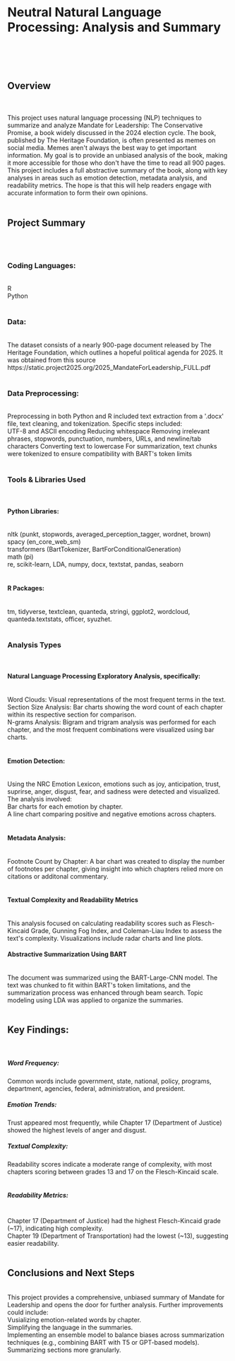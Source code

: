 <h1>Neutral Natural Language Processing: Analysis and Summary<h1></h1>
<br>
<br>
<h2>Overview</h2>
<br>
<br>
This project uses natural language processing (NLP) techniques to summarize and analyze Mandate for Leadership: The Conservative Promise, a book widely discussed in the 2024 election cycle. The book, published by The Heritage Foundation, is often presented as memes on social media. Memes aren't always the best way to get important information. My goal is to provide an unbiased analysis of the book, making it more accessible for those who don't have the time to read all 900 pages. 
<br>
This project includes a full abstractive summary of the book, along with key analyses in areas such as emotion detection, metadata analysis, and readability metrics. The hope is that this will help readers engage with accurate information to form their own opinions. 
<br>
<br>
<h2>Project Summary</h2>
<br>
<br>
<h3>Coding Languages:</h3>
<br>
R
<br>
Python
<br>
<br>
<h3>Data:</h3>
<br>
The dataset consists of a nearly 900-page document released by The Heritage Foundation, which outlines a hopeful political agenda for 2025. It was obtained from this source https://static.project2025.org/2025_MandateForLeadership_FULL.pdf
<br>
<br>
<h3>Data Preprocessing:</h3>
<br>
Preprocessing in both Python and R included text extraction from a '.docx' file, text cleaning, and tokenization. Specific steps included: 
<br>
UTF-8 and ASCII encoding
Reducing whitespace
Removing irrelevant phrases, stopwords, punctuation, numbers, URLs, and newline/tab characters
Converting text to lowercase
For summarization, text chunks were tokenized to ensure compatibility with BART's token limits
<br>
<br>
<h3>Tools & Libraries Used</h3>
<br>
<h4>Python Libraries:</h4>
<br>
nltk (punkt, stopwords, averaged_perception_tagger, wordnet, brown)
<br>
spacy (en_core_web_sm)
<br>
transformers (BartTokenizer, BartForConditionalGeneration)
<br>
math (pi)
<br>
re, scikit-learn, LDA, numpy, docx, textstat, pandas, seaborn
<br>
<br>
<h4>R Packages:</h4> 
<br>
tm, tidyverse, textclean, quanteda, stringi, ggplot2, wordcloud, quanteda.textstats, officer, syuzhet.
<br>
<br>
<h3>Analysis Types</h3>
<br>
<h4>Natural Language Processing Exploratory Analysis, specifically:</h4>
<br>
Word Clouds: Visual representations of the most frequent terms in the text. 
<br>
Section Size Analysis: Bar charts showing the word count of each chapter within its respective section for comparison. 
<br>
N-grams Analysis: Bigram and trigram analysis was performed for each chapter, and the most frequent combinations were visualized using bar charts. 
<br>
<br>
<h4>Emotion Detection:</h4> 
<br>
Using the NRC Emotion Lexicon, emotions such as joy, anticipation, trust, suprirse, anger, disgust, fear, and sadness were detected and visualized. The analysis involved: 
<br>
Bar charts for each emotion by chapter. 
<br>
A line chart comparing positive and negative emotions across chapters. 
<br>
<br>
<h4>Metadata Analysis:</h4>
<br>
Footnote Count by Chapter: A bar chart was created to display the number of footnotes per chapter, giving insight into which chapters relied more on citations or additonal commentary. 
<br>
<br>
<h4>Textual Complexity and Readability Metrics</h4>
<br>
This analysis focused on calculating readability scores such as Flesch-Kincaid Grade, Gunning Fog Index, and Coleman-Liau Index to assess the text's complexity. Visualizations include radar charts and line plots. 
<br>
<h4>Abstractive Summarization Using BART</h4>
<br>
The document was summarized using the BART-Large-CNN model. The text was chunked to fit within BART's token limitations, and the summarization process was enhanced through beam search. Topic modeling using LDA was applied to organize the summaries. 
<br>
<br>
<h2>Key Findings:</h2>
<br>
<h5>Word Frequency:</h5> Common words include government, state, national, policy, programs, department, agencies, federal, administration, and president. 
<br>
<h5>Emotion Trends:</h5> Trust appeared most frequently, while Chapter 17 (Department of Justice) showed the highest levels of anger and disgust. 
<br>
<h5>Textual Complexity:</h5> Readability scores indicate a moderate range of complexity, with most chapters scoring between grades 13 and 17 on the Flesch-Kincaid scale.
<br>
<br>
<h5>Readability Metrics:</h5> 
<br>
Chapter 17 (Department of Justice) had the highest Flesch-Kincaid grade (~17), indicating high complexity. 
<br>
Chapter 19 (Department of Transportation) had the lowest (~13), suggesting easier readability. 
<br>
<br>
<h2>Conclusions and Next Steps</h2>
<br>
This project provides a comprehensive, unbiased summary of Mandate for Leadership and opens the door for further analysis. Further improvements could include:
<br>
Vusializing emotion-related words by chapter. 
<br>
Simplifying the language in the summaries. 
<br>
Implementing an ensemble model to balance biases across summarization techniques (e.g., combining BART with T5 or GPT-based models). 
<br>
Summarizing sections more granularly. 
<br>
